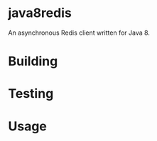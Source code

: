 java8redis
==========

An asynchronous Redis client written for Java 8.

Building
==========


Testing
==========


Usage
==========
